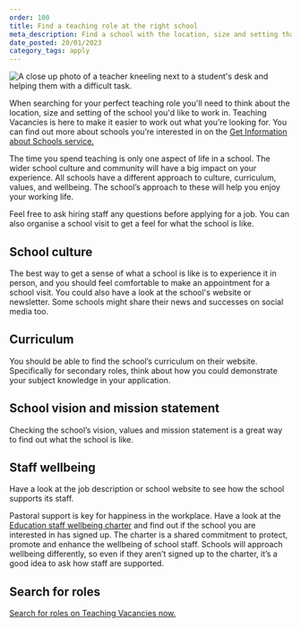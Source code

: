 ```yaml
---
order: 100
title: Find a teaching role at the right school
meta_description: Find a school with the location, size and setting that is perfect for you to teach at.
date_posted: 20/01/2023
category_tags: apply
---
```


![A close up photo of a teacher kneeling next to a student's desk and helping them with a difficult task.](/content-assets/jobseeker-guides/find-a-teaching-role-at-the-right-school-2-800x300.jpg)


When searching for your perfect teaching role you'll need to think about the location, size and setting of the school you'd like to work in. 
Teaching Vacancies is here to make it easier to work out what you’re looking for. 
You can find out more about schools you’re interested in on the [Get Information about Schools service.](https://get-information-schools.service.gov.uk/)

The time you spend teaching is only one aspect of life in a school. 
The wider school culture and community will have a big impact on your experience. 
All schools have a different approach to culture, curriculum, values, and wellbeing. 
The school’s approach to these will help you enjoy your working life.

Feel free to ask hiring staff any questions before applying for a job. 
You can also organise a school visit to get a feel for what the school is like.

## School culture
The best way to get a sense of what a school is like is to experience it in person, and you should feel comfortable to make an appointment for a school visit. 
You could also have a look at the school's website or newsletter. 
Some schools might share their news and successes on social media too.

## Curriculum
You should be able to find the school’s curriculum on their website. 
Specifically for secondary roles, think about how you could demonstrate your subject knowledge in your application.

## School vision and mission statement
Checking the school’s vision, values and mission statement is a great way to find out what the school is like.

## Staff wellbeing
Have a look at the job description or school website to see how the school supports its staff.

Pastoral support is key for happiness in the workplace. 
Have a look at the [Education staff wellbeing charter](https://www.gov.uk/guidance/education-staff-wellbeing-charter) and find out if the school you are interested in has signed up. 
The charter is a shared commitment to protect, promote and enhance the wellbeing of school staff. 
Schools will approach wellbeing differently, so even if they aren’t signed up to the charter, it’s a good idea to ask how staff are supported.


## Search for roles
[Search for roles on Teaching Vacancies now.](https://teaching-vacancies.service.gov.uk/jobs?keyword=&location=)
